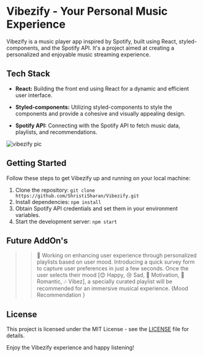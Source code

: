 # Vibezify - Your Personal Music Experience

Vibezify is a music player app inspired by Spotify, built using React, styled-components, and the Spotify API. 
It's a project aimed at creating a personalized and enjoyable music streaming experience.

## Tech Stack

- **React:** Building the front end using React for a dynamic and efficient user interface.

- **Styled-components:** Utilizing styled-components to style the components and provide a cohesive and visually appealing design.

- **Spotify API:** Connecting with the Spotify API to fetch music data, playlists, and recommendations.

![vibezify pic](https://github.com/ShristiSharan/Vibezify/assets/95679078/a2afd1fc-319a-4a37-91bb-283af1043679)


## Getting Started

Follow these steps to get Vibezify up and running on your local machine:

1. Clone the repository: `git clone https://github.com/ShristiSharan/Vibezify.git`
2. Install dependencies: `npm install`
3. Obtain Spotify API credentials and set them in your environment variables.
4. Start the development server: `npm start`

## Future AddOn's

>> 🚀 Working on enhancing user experience through personalized playlists based on user mood. Introducing a quick survey form to capture user preferences in just a few seconds. Once the user selects their mood [😊 Happy, 😢 Sad, 💪 Motivation, 🌹 Romantic, 🎶 Vibez], a specially curated playlist will be recommended for an immersive musical experience. {Mood Recommendation }


## License

This project is licensed under the MIT License - see the [LICENSE](LICENSE) file for details.

Enjoy the Vibezify experience and happy listening!


